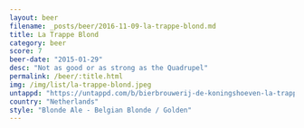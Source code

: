 ```yaml
---
layout: beer
filename: _posts/beer/2016-11-09-la-trappe-blond.md
title: La Trappe Blond
category: beer
score: 7
beer-date: "2015-01-29"
desc: "Not as good or as strong as the Quadrupel"
permalink: /beer/:title.html
img: /img/list/la-trappe-blond.jpeg
untappd: "https://untappd.com/b/bierbrouwerij-de-koningshoeven-la-trappe-blond/17858"
country: "Netherlands"
style: "Blonde Ale - Belgian Blonde / Golden"
---
```

